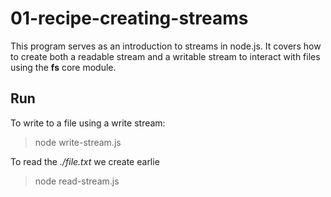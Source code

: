 # 01-recipe-creating-streams

This program serves as an introduction to streams in node.js.
It covers how to create both a readable stream and a writable stream
to interact with files using the **fs** core module.

## Run

To write to a file using a write stream:

> node write-stream.js

To read the _./file.txt_ we create earlie

> node read-stream.js
